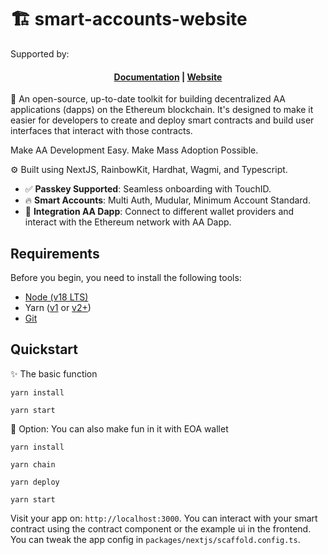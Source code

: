 # 🏗 smart-accounts-website

Supported by:

<h4 align="center">
  <a href="https://github.com/TwilightLogic/smart-accounts-website">Documentation</a> |
  <a href="https://smart-accounts.vercel.app/">Website</a>
</h4>

🧪 An open-source, up-to-date toolkit for building decentralized AA applications (dapps) on the Ethereum blockchain. It's designed to make it easier for developers to create and deploy smart contracts and build user interfaces that interact with those contracts.

Make AA Development Easy. Make Mass Adoption Possible.

⚙️ Built using NextJS, RainbowKit, Hardhat, Wagmi, and Typescript.

- ✅ **Passkey Supported**: Seamless onboarding with TouchID.
- 🔥 **Smart Accounts**: Multi Auth, Mudular, Minimum Account Standard.
- 🔐 **Integration AA Dapp**: Connect to different wallet providers and interact with the Ethereum network with AA Dapp.

## Requirements

Before you begin, you need to install the following tools:

- [Node (v18 LTS)](https://nodejs.org/en/download/)
- Yarn ([v1](https://classic.yarnpkg.com/en/docs/install/) or [v2+](https://yarnpkg.com/getting-started/install))
- [Git](https://git-scm.com/downloads)

## Quickstart

✨ The basic function

```
yarn install

yarn start
```

🌟 Option: You can also make fun in it with EOA wallet

```
yarn install

yarn chain

yarn deploy

yarn start
```

Visit your app on: `http://localhost:3000`. You can interact with your smart contract using the contract component or the example ui in the frontend. You can tweak the app config in `packages/nextjs/scaffold.config.ts`.
